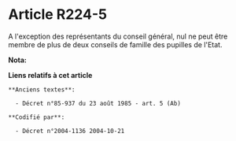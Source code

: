 # Article R224-5

A l'exception des représentants du conseil général, nul ne peut être membre de plus de deux conseils de famille des pupilles
de l'Etat.

**Nota:**



**Liens relatifs à cet article**

	**Anciens textes**:

	  - Décret n°85-937 du 23 août 1985 - art. 5 (Ab)

	**Codifié par**:

	  - Décret n°2004-1136 2004-10-21
